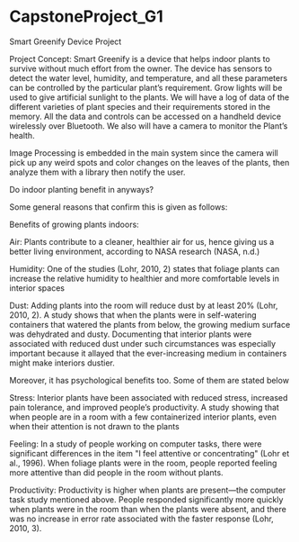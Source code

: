 # CapstoneProject_G1
Smart Greenify Device Project


Project Concept: Smart Greenify is a device that helps indoor plants to survive without much effort from the owner. 
The device has sensors to detect the water level, humidity, and temperature, and all these parameters can be controlled by the particular plant’s requirement. Grow lights will be used to give artificial sunlight to the plants. We will have a log of data of the different varieties of plant species and their requirements stored in the memory. All the data and controls can be accessed on a handheld device wirelessly over Bluetooth. We also will have a camera to monitor the Plant’s health.

Image Processing is embedded in the main system since the camera will pick up any weird spots and color changes on the leaves of the plants, then analyze them with a library then notify the user.

Do indoor planting benefit in anyways? 

Some general reasons that confirm this is given as follows:

Benefits of growing plants indoors:

Air: Plants contribute to a cleaner, healthier air for us, hence giving us a better living environment, according to NASA research (NASA, n.d.)

Humidity: One of the studies (Lohr, 2010, 2) states that foliage plants can increase the relative humidity to healthier and more comfortable levels in interior spaces

Dust: Adding plants into the room will reduce dust by at least 20% (Lohr, 2010, 2). A study shows that when the plants were in self-watering containers that watered the plants from below, the growing medium surface was dehydrated and dusty. Documenting that interior plants were associated with reduced dust under such circumstances was especially important because it allayed that the ever-increasing medium in containers might make interiors dustier.

Moreover, it has psychological benefits too. Some of them are stated below

Stress: Interior plants have been associated with reduced stress, increased pain tolerance, and improved people’s productivity. A study showing that when people are in a room with a few containerized interior plants, even when their attention is not drawn to the plants

Feeling: In a study of people working on computer tasks, there were significant differences in the item "I feel attentive or concentrating" (Lohr et al., 1996). When foliage plants were in the room, people reported feeling more attentive than did people in the room without plants.

Productivity: Productivity is higher when plants are present—the computer task study mentioned above. People responded significantly more quickly when plants were in the room than when the plants were absent, and there was no increase in error rate associated with the faster response (Lohr, 2010, 3).

